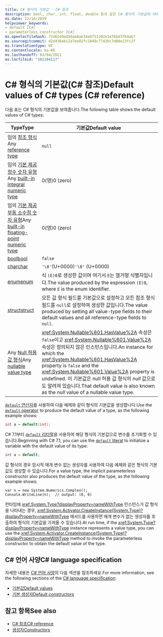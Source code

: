 ```yaml
---
title: C# 형식의 기본값 - C# 참조
description: bool, char, int, float, double 등과 같은 C# 형식의 기본값에 대해 알아보세요.
ms.date: 12/18/2019
helpviewer_keywords:
- default [C#]
- parameterless constructor [C#]
ms.openlocfilehash: 72d6249ed56ae6ae34a6f51102e1e7bbd3f64ab7
ms.sourcegitcommit: 42d436ebc2a7ee02fc1848c7742bc7d80e13fc2f
ms.translationtype: HT
ms.contentlocale: ko-KR
ms.lasthandoff: 03/04/2021
ms.locfileid: "102104117"
---
```

# <a name="default-values-of-c-types-c-reference"></a><span data-ttu-id="67aec-103">C# 형식의 기본값(C# 참조)</span><span class="sxs-lookup"><span data-stu-id="67aec-103">Default values of C# types (C# reference)</span></span>

<span data-ttu-id="67aec-104">다음 표는 C# 형식의 기본값을 보여줍니다.</span><span class="sxs-lookup"><span data-stu-id="67aec-104">The following table shows the default values of C# types:</span></span>

|<span data-ttu-id="67aec-105">Type</span><span class="sxs-lookup"><span data-stu-id="67aec-105">Type</span></span>|<span data-ttu-id="67aec-106">기본값</span><span class="sxs-lookup"><span data-stu-id="67aec-106">Default value</span></span>|
|---------|------------------|
|<span data-ttu-id="67aec-107">임의 [참조 형식](../keywords/reference-types.md)</span><span class="sxs-lookup"><span data-stu-id="67aec-107">Any [reference type](../keywords/reference-types.md)</span></span>|`null`|
|<span data-ttu-id="67aec-108">임의 [기본 제공 정수 숫자 유형](integral-numeric-types.md)</span><span class="sxs-lookup"><span data-stu-id="67aec-108">Any [built-in integral numeric type](integral-numeric-types.md)</span></span>|<span data-ttu-id="67aec-109">0(영)</span><span class="sxs-lookup"><span data-stu-id="67aec-109">0 (zero)</span></span>|
|<span data-ttu-id="67aec-110">임의 [기본 제공 부동 소수점 숫자 유형](floating-point-numeric-types.md)</span><span class="sxs-lookup"><span data-stu-id="67aec-110">Any [built-in floating-point numeric type](floating-point-numeric-types.md)</span></span>|<span data-ttu-id="67aec-111">0(영)</span><span class="sxs-lookup"><span data-stu-id="67aec-111">0 (zero)</span></span>|
|[<span data-ttu-id="67aec-112">bool</span><span class="sxs-lookup"><span data-stu-id="67aec-112">bool</span></span>](bool.md)|`false`|
|[<span data-ttu-id="67aec-113">char</span><span class="sxs-lookup"><span data-stu-id="67aec-113">char</span></span>](char.md)|<span data-ttu-id="67aec-114">`'\0'`(U+0000)</span><span class="sxs-lookup"><span data-stu-id="67aec-114">`'\0'` (U+0000)</span></span>|
|[<span data-ttu-id="67aec-115">enum</span><span class="sxs-lookup"><span data-stu-id="67aec-115">enum</span></span>](enum.md)|<span data-ttu-id="67aec-116">식 `(E)0`로 생성한 값이며 여기서 `E`는 열거형 식별자입니다.</span><span class="sxs-lookup"><span data-stu-id="67aec-116">The value produced by the expression `(E)0`, where `E` is the enum identifier.</span></span>|
|[<span data-ttu-id="67aec-117">struct</span><span class="sxs-lookup"><span data-stu-id="67aec-117">struct</span></span>](struct.md)|<span data-ttu-id="67aec-118">모든 값 형식 필드를 기본값으로 설정하고 모든 참조 형식 필드를 `null`로 설정하여 생성한 값입니다.</span><span class="sxs-lookup"><span data-stu-id="67aec-118">The value produced by setting all value-type fields to their default values and all reference-type fields to `null`.</span></span>|
|<span data-ttu-id="67aec-119">Any [Null 허용 값 형식](nullable-value-types.md)</span><span class="sxs-lookup"><span data-stu-id="67aec-119">Any [nullable value type](nullable-value-types.md)</span></span>|<span data-ttu-id="67aec-120"><xref:System.Nullable%601.HasValue%2A> 속성은 `false`이고 <xref:System.Nullable%601.Value%2A> 속성은 정의되지 않은 인스턴스입니다.</span><span class="sxs-lookup"><span data-stu-id="67aec-120">An instance for which the <xref:System.Nullable%601.HasValue%2A> property is `false` and the <xref:System.Nullable%601.Value%2A> property is undefined.</span></span> <span data-ttu-id="67aec-121">이 기본값은 null 허용 값 형식의 *null* 값으로도 알려져 있습니다.</span><span class="sxs-lookup"><span data-stu-id="67aec-121">That default value is also known as the *null* value of a nullable value type.</span></span>|

<span data-ttu-id="67aec-122">[`default` 연산자](../operators/default.md#default-operator)를 사용하여 다음 예제와 같이 형식의 기본값을 생성합니다.</span><span class="sxs-lookup"><span data-stu-id="67aec-122">Use the [`default` operator](../operators/default.md#default-operator) to produce the default value of a type, as the following example shows:</span></span>

```csharp
int a = default(int);
```

<span data-ttu-id="67aec-123">C# 7.1부터 [`default` 리터럴](../operators/default.md#default-literal)을 사용하여 해당 형식의 기본값으로 변수를 초기화할 수 있습니다.</span><span class="sxs-lookup"><span data-stu-id="67aec-123">Beginning with C# 7.1, you can use the [`default` literal](../operators/default.md#default-literal) to initialize a variable with the default value of its type:</span></span>

```csharp
int a = default;
```

<span data-ttu-id="67aec-124">값 형식의 경우 암시적 매개 변수 없는 생성자를 사용하여 다음 예제와 같은 형식의 기본값도 생성할 수 있습니다.</span><span class="sxs-lookup"><span data-stu-id="67aec-124">For a value type, the implicit parameterless constructor also produces the default value of the type, as the following example shows:</span></span>

```csharp-interactive
var n = new System.Numerics.Complex();
Console.WriteLine(n);  // output: (0, 0)
```

<span data-ttu-id="67aec-125">런타임에 <xref:System.Type?displayProperty=nameWithType> 인스턴스가 값 형식을 나타내는 경우, <xref:System.Activator.CreateInstance(System.Type)?displayProperty=nameWithType> 메서드를 사용하면 매개 변수가 없는 생성자를 호출하여 형식의 기본값을 가져올 수 있습니다.</span><span class="sxs-lookup"><span data-stu-id="67aec-125">At run time, if the <xref:System.Type?displayProperty=nameWithType> instance represents a value type, you can use the <xref:System.Activator.CreateInstance(System.Type)?displayProperty=nameWithType> method to invoke the parameterless constructor to obtain the default value of the type.</span></span>

## <a name="c-language-specification"></a><span data-ttu-id="67aec-126">C# 언어 사양</span><span class="sxs-lookup"><span data-stu-id="67aec-126">C# language specification</span></span>

<span data-ttu-id="67aec-127">자세한 내용은 [C# 언어 사양](~/_csharplang/spec/introduction.md)의 다음 섹션을 참조하세요.</span><span class="sxs-lookup"><span data-stu-id="67aec-127">For more information, see the following sections of the [C# language specification](~/_csharplang/spec/introduction.md):</span></span>

- [<span data-ttu-id="67aec-128">기본값</span><span class="sxs-lookup"><span data-stu-id="67aec-128">Default values</span></span>](~/_csharplang/spec/variables.md#default-values)
- [<span data-ttu-id="67aec-129">기본 생성자</span><span class="sxs-lookup"><span data-stu-id="67aec-129">Default constructors</span></span>](~/_csharplang/spec/types.md#default-constructors)

## <a name="see-also"></a><span data-ttu-id="67aec-130">참고 항목</span><span class="sxs-lookup"><span data-stu-id="67aec-130">See also</span></span>

- [<span data-ttu-id="67aec-131">C# 참조</span><span class="sxs-lookup"><span data-stu-id="67aec-131">C# reference</span></span>](../index.md)
- [<span data-ttu-id="67aec-132">생성자</span><span class="sxs-lookup"><span data-stu-id="67aec-132">Constructors</span></span>](../../programming-guide/classes-and-structs/constructors.md)
